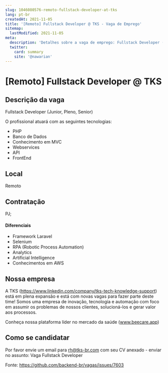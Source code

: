 ```yaml
---
slug: 1046080576-remoto-fullstack-developer-at-tks
lang: pt-br
createdAt: 2021-11-05
title: '[Remoto] Fullstack Developer @ TKS - Vaga de Emprego'
sitemap:
  lastModified: 2021-11-05
meta:
  description: 'Detalhes sobre a vaga de emprego: Fullstack Developer (Junior, Pleno, Senior)  O profissional atuará com as seguintes tecnologias: - PHP - Banco de Dados - Conhecimento em MVC - Webservices - API - FrontEnd'
  twitter:
    card: summary
    site: '@nawarian'
---
```


# [Remoto] Fullstack Developer @ TKS

<!-- 
==================================================
Não faça distinção de gênero no titulo da vaga.

Use: "Fullstack Developer" ao invés de 
"Desenvolvedor Fullstack" \o/

Exemplo: `Fullstack Developer na NOME DA EMPRESA`
==================================================
-->

## Descrição da vaga

Fullstack Developer (Junior, Pleno, Senior) 

O profissional atuará com as seguintes tecnologias:

- PHP
- Banco de Dados
- Conhecimento em MVC
- Webservices
- API
- FrontEnd

## Local

Remoto

## Contratação

PJ;

#### Diferenciais

- Framework Laravel
- Selenium
- RPA (Robotic Process Automation)
- Analytics
- Artificial Intelligence
- Conhecimentos em AWS

## Nossa empresa

A TKS (https://www.linkedin.com/company/tks-tech-knowledge-support) está em plena expansão e está com novas vagas para fazer parte deste time! Somos uma empresa de inovação, tecnologia e automação com foco em assumir os problemas de nossos clientes, solucioná-los e gerar valor aos processos.

Conheça nossa plataforma líder no mercado da saúde (www.beecare.app)

## Como se candidatar

Por favor envie um email para rh@tks-br.com com seu CV anexado - enviar no assunto: Vaga Fullstack Developer

Fonte: https://github.com/backend-br/vagas/issues/7603
